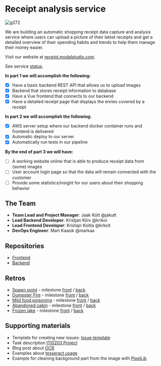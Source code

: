 # Receipt analysis service
![g272](/g272.png)

We are building an automatic shopping receipt data capture and analysis service where users can upload a picture of their latest receipts and get a detailed overview of their spending habits and trends to help them manage their money easier. 

Visit our website at [receipt.modalstudio.com](https://receipt.modalstudio.com/).

See service [status](https://stats.uptimerobot.com/qDK0gIO086).

**In part 1 we will accomplish the following:**
- [x] Have a basic backend REST API that allows us to upload images 
- [x] Backend that stores receipt information to database
- [x] Have a Vue frontend that connects to our backend
- [x] Have a detailed receipt page that displays the enries covered by a receipt

**In part 2 we will accomplish the following:**
- [x] AWS server setup where our backend docker container runs and frontend is delivered
- [x] Automatic deploy to our server
- [x] Automatically run tests in our pipeline

**By the end of part 3 we will have:**
- [ ] A working website online that is able to produce receipt data from (some) images
- [ ] User account login page so that the data will remain connected with the customer
- [ ] Provide some statistics/insight for our users about their shopping behavior

## The Team
- **Team Lead and Project Manager**:  Jaak Kütt  @jakutt
- **Lead Backend Developer**:  Kristjan Kõiv  @krikoi
- **Lead Frontend Developer**:  Kristajn Koitla  @krkoit
- **DevOps Engineer**:  Mart Kaasik  @markaa

## Repositories

- [Frontend](https://gitlab.cs.ttu.ee/jakutt/team-02-spacevolcanoes-frontend/)
- [Backend](https://gitlab.cs.ttu.ee/jakutt/team-02-spacevolcanoes-backend/)

## Retros

- [Spawn point](/page/retro-spawn-point) - milestone [front](https://gitlab.cs.ttu.ee/jakutt/team-02-spacevolcanoes-frontend/-/milestones/1) / [back](https://gitlab.cs.ttu.ee/jakutt/team-02-spacevolcanoes-backend/-/milestones/1)
- [Dumpster Fire](/page/retro-dumpster-fire) - milestone [front](https://gitlab.cs.ttu.ee/jakutt/team-02-spacevolcanoes-frontend/-/milestones/2) / [back](https://gitlab.cs.ttu.ee/jakutt/team-02-spacevolcanoes-backend/-/milestones/2)
- [Mild food poisoning](/page/retro-mild-food-poisoning) - milestone [front](https://gitlab.cs.ttu.ee/jakutt/team-02-spacevolcanoes-frontend/-/milestones/3) / [back](https://gitlab.cs.ttu.ee/jakutt/team-02-spacevolcanoes-backend/-/milestones/3)
- [Abandoned cabin](/page/retro-abandoned-cabin) - milestone [front](https://gitlab.cs.ttu.ee/jakutt/team-02-spacevolcanoes-frontend/-/milestones/4) / [back](https://gitlab.cs.ttu.ee/jakutt/team-02-spacevolcanoes-backend/-/milestones/4)
- [Frozen lake](/page/retro-frozen-lake) - milestone [front](https://gitlab.cs.ttu.ee/jakutt/team-02-spacevolcanoes-frontend/-/milestones/5) / [back](https://gitlab.cs.ttu.ee/jakutt/team-02-spacevolcanoes-backend/-/milestones/5)

## Supporting materials

- Template for creating new issues: [Issue template](Issue-template)
- Task description [ITI0203 Project](https://olegpahhomov.gitlab.io/iti0203-2020/iti0203-2020-project/)
- Blog post about [OCR](https://nanonets.com/blog/receipt-ocr/)
- Examples about [tesseract usage](https://stackoverflow.com/questions/37745519/use-pytesseract-ocr-to-recognize-text-from-an-image)
- Example for cleaning background part from the image with [PixelLib](https://towardsdatascience.com/change-the-background-of-any-image-with-5-lines-of-code-23a0ef10ce9a)
